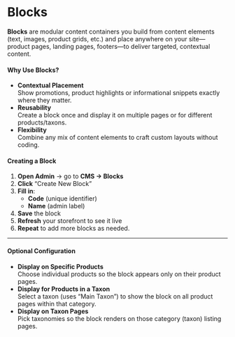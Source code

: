 # Blocks

**Blocks** are modular content containers you build from content elements (text, images, product grids, etc.) and place anywhere on your site—product pages, landing pages, footers—to deliver targeted, contextual content.

#### Why Use Blocks?

* **Contextual Placement**\
  Show promotions, product highlights or informational snippets exactly where they matter.
* **Reusability**\
  Create a block once and display it on multiple pages or for different products/taxons.
* **Flexibility**\
  Combine any mix of content elements to craft custom layouts without coding.

#### Creating a Block

1. **Open Admin** → go to **CMS → Blocks**
2. **Click** “Create New Block”
3. **Fill in**:
   * **Code** (unique identifier)
   * **Name** (admin label)
4. **Save** the block
5. **Refresh** your storefront to see it live
6. **Repeat** to add more blocks as needed.

***

#### Optional Configuration

* **Display on Specific Products**\
  Choose individual products so the block appears only on their product pages.
* **Display for Products in a Taxon**\
  Select a taxon (uses “Main Taxon”) to show the block on all product pages within that category.
* **Display on Taxon Pages**\
  Pick taxonomies so the block renders on those category (taxon) listing pages.
